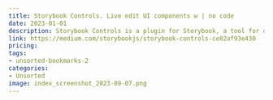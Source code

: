 ```yaml
---
title: Storybook Controls. Live edit UI components w | no code
date: 2023-01-01
description: Storybook Controls is a plugin for Storybook, a tool for developing UI components. The plugin allows users to edit UI components in real time, without writing any code. The plugin supports a variety of UI libraries, such as React, Vue, and Angular.
link: https://medium.com/storybookjs/storybook-controls-ce82af93e430
pricing: 
tags: 
- unsorted-bookmarks-2 
categories: 
- Unsorted 
image: index_screenshot_2023-09-07.png
---
```

